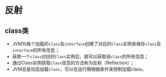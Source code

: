 # 反射

## class类

* JVM为每个加载的`class`及`interface`创建了对应的`Class`实例来保存`class`及`interface`的所有信息；
* 获取一个`class`对应的`Class`实例后，就可以获取该`class`的所有信息；
* 通过Class实例获取`class`信息的方法称为反射（Reflection）；
* JVM总是动态加载`class`，可以在运行期根据条件来控制加载class。